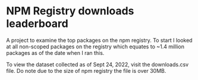 # NPM Registry downloads leaderboard

A project to examine the top packages on the npm registry. To start I looked at all non-scoped packages on the registry which equates to ~1.4 million packages as of the date when I ran this.

To view the dataset collected as of Sept 24, 2022, visit the downloads.csv file. Do note due to the size of npm registry the file is over 30MB.
